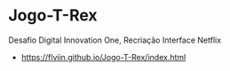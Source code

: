 # Jogo-T-Rex
Desafio Digital Innovation One, Recriação Interface Netflix
- https://flviin.github.io/Jogo-T-Rex/index.html
